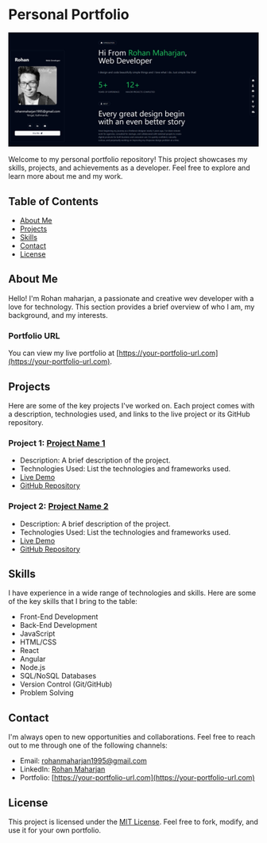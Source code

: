 # Personal Portfolio

![Portfolio Preview](./src/assets/portolio_rohan.png)

Welcome to my personal portfolio repository! This project showcases my skills, projects, and achievements as a developer. Feel free to explore and learn more about me and my work.

## Table of Contents

- [About Me](#about-me)
- [Projects](#projects)
- [Skills](#skills)
- [Contact](#contact)
- [License](#license)

## About Me

Hello! I'm Rohan maharjan, a passionate and creative wev developer with a love for technology. This section provides a brief overview of who I am, my background, and my interests.

### Portfolio URL

You can view my live portfolio at [https://your-portfolio-url.com](https://your-portfolio-url.com).

## Projects

Here are some of the key projects I've worked on. Each project comes with a description, technologies used, and links to the live project or its GitHub repository.

### Project 1: [Project Name 1](https://github.com/your-username/project-1)

- Description: A brief description of the project.
- Technologies Used: List the technologies and frameworks used.
- [Live Demo](https://your-project-url.com)
- [GitHub Repository](https://github.com/your-username/project-1)

### Project 2: [Project Name 2](https://github.com/your-username/project-2)

- Description: A brief description of the project.
- Technologies Used: List the technologies and frameworks used.
- [Live Demo](https://your-project-url.com)
- [GitHub Repository](https://github.com/your-username/project-2)

<!-- Add more projects as needed -->

## Skills

I have experience in a wide range of technologies and skills. Here are some of the key skills that I bring to the table:

- Front-End Development
- Back-End Development
- JavaScript
- HTML/CSS
- React
- Angular
- Node.js
- SQL/NoSQL Databases
- Version Control (Git/GitHub)
- Problem Solving

## Contact

I'm always open to new opportunities and collaborations. Feel free to reach out to me through one of the following channels:

- Email: [rohanmaharjan1995@gmail.com](mailto:rohanmaharjan1995@gmail.com)
- LinkedIn: [Rohan Maharjan](https://www.linkedin.com/in/rohan-maharjan-414426200)
- Portfolio: [https://your-portfolio-url.com](https://your-portfolio-url.com)

## License

This project is licensed under the [MIT License](LICENSE.md). Feel free to fork, modify, and use it for your own portfolio.
